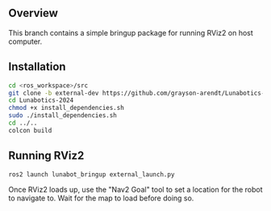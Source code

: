 ## Overview

This branch contains a simple bringup package for running RViz2 on host computer.

## Installation

```bash
cd <ros_workspace>/src
git clone -b external-dev https://github.com/grayson-arendt/Lunabotics-2024.git
cd Lunabotics-2024
chmod +x install_dependencies.sh
sudo ./install_dependencies.sh
cd ../..
colcon build
```

## Running RViz2

```bash
ros2 launch lunabot_bringup external_launch.py
```

Once RViz2 loads up, use the "Nav2 Goal" tool to set a location for the robot to navigate to. Wait for the map to load before doing so.
